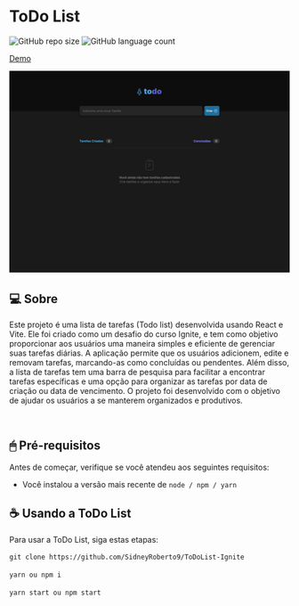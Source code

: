 # ToDo List

![GitHub repo size](https://img.shields.io/github/repo-size/SidneyRoberto9/ToDoList-Ignite?style=for-the-badge)
![GitHub language count](https://img.shields.io/github/languages/count/SidneyRoberto9/ToDoList-Ignite?style=for-the-badge)

<a href="https://todo-list-sid.netlify.app/" target="_blank">Demo</a>

<img src=".github/1440x1035.png" alt="exemplo imagem">
<br /> 
 
## 💻 Sobre

Este projeto é uma lista de tarefas (Todo list) desenvolvida usando React e Vite. Ele foi criado como um desafio do curso Ignite, e tem como objetivo proporcionar aos usuários uma maneira simples e eficiente de gerenciar suas tarefas diárias. A aplicação permite que os usuários adicionem, edite e removam tarefas, marcando-as como concluídas ou pendentes. Além disso, a lista de tarefas tem uma barra de pesquisa para facilitar a encontrar tarefas específicas e uma opção para organizar as tarefas por data de criação ou data de vencimento. O projeto foi desenvolvido com o objetivo de ajudar os usuários a se manterem organizados e produtivos.

<br />

## 🖱 Pré-requisitos

Antes de começar, verifique se você atendeu aos seguintes requisitos:

- Você instalou a versão mais recente de `node / npm / yarn`
  <br />

## ☕ Usando a ToDo List

Para usar a ToDo List, siga estas etapas:

```
git clone https://github.com/SidneyRoberto9/ToDoList-Ignite

yarn ou npm i

yarn start ou npm start
```
